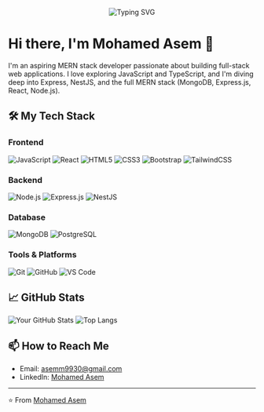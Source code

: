 <p align="center">
  <img src="https://readme-typing-svg.demolab.com?font=Fira+Code&weight=500&size=24&pause=1000&center=true&vCenter=true&width=435&lines=Hi+there!+I'm+Mohamed+Asem+👋;Aspiring+MERN+Stack+Developer" alt="Typing SVG" />
</p>

# Hi there, I'm Mohamed Asem 👋

I'm an aspiring MERN stack developer passionate about building full-stack web applications. I love exploring JavaScript and TypeScript, and I'm diving deep into Express, NestJS, and the full MERN stack (MongoDB, Express.js, React, Node.js).

## 🛠️ My Tech Stack

### Frontend
![JavaScript](https://img.shields.io/badge/JavaScript-ES6+-yellow)
![React](https://img.shields.io/badge/React-17.x-blue)
![HTML5](https://img.shields.io/badge/HTML5-E34F26)
![CSS3](https://img.shields.io/badge/CSS3-1572B6)
![Bootstrap](https://img.shields.io/badge/Bootstrap-5.x-purple)
![TailwindCSS](https://img.shields.io/badge/TailwindCSS-3.x-blue)

### Backend
![Node.js](https://img.shields.io/badge/Node.js-14.x-green)
![Express.js](https://img.shields.io/badge/Express.js-4.x-green)
![NestJS](https://img.shields.io/badge/NestJS-8.x-red)

### Database
![MongoDB](https://img.shields.io/badge/MongoDB-4.x-green)
![PostgreSQL](https://img.shields.io/badge/PostgreSQL-13.x-blue)

### Tools & Platforms
![Git](https://img.shields.io/badge/Git-F05032)
![GitHub](https://img.shields.io/badge/GitHub-181717)
![VS Code](https://img.shields.io/badge/VS%20Code-007ACC)


## 📈 GitHub Stats

![Your GitHub Stats](https://github-readme-stats.vercel.app/api?username=Mohamed-Asem&show_icons=true&theme=radical&v=1)
![Top Langs](https://github-readme-stats.vercel.app/api/top-langs/?username=Mohamed-Asem&layout=compact&theme=radical&v=1)


## 📫 How to Reach Me

- Email: [asemm9930@gmail.com](mailto:asemm9930@gmail.com.com)
- LinkedIn: [Mohamed Asem](https://linkedin.com/in/mohamed-asem-388238221)

---

⭐️ From [Mohamed Asem](https://github.com/Mohamed-Asem)
